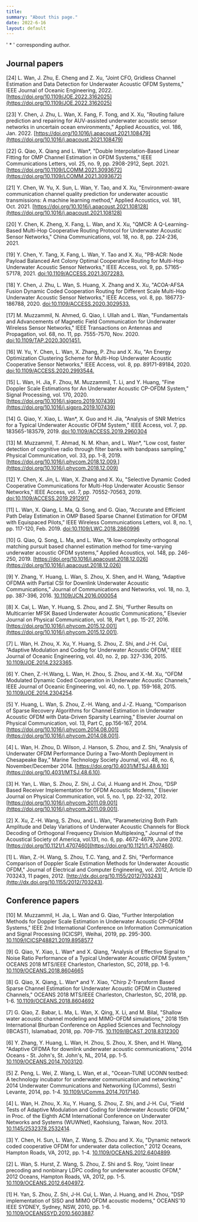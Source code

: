 ```yaml
---
title: 
summary: "About this page."
date: 2022-6-16
layout: default
---
```


' * ' corresponding author.

## Journal papers
[24] L. Wan, J. Zhu, E. Cheng and Z. Xu, "Joint CFO, Gridless Channel Estimation and Data Detection for Underwater Acoustic OFDM Systems," IEEE Journal of Oceanic Engineering, 2022. [https://doi.org/10.1109/JOE.2022.3162025](https://doi.org/10.1109/JOE.2022.3162025)

[23] Y. Chen, J. Zhu, L. Wan, X. Fang, F. Tong, and X. Xu, "Routing failure prediction and repairing for AUV-assisted underwater acoustic sensor networks in uncertain ocean environments," Applied Acoustics, vol. 186, Jan. 2022. [https://doi.org/10.1016/j.apacoust.2021.108479](https://doi.org/10.1016/j.apacoust.2021.108479)

[22] G. Qiao, X. Qiang and L. Wan*, "Double Interpolation-Based Linear Fitting for OMP Channel Estimation in OFDM Systems," IEEE Communications Letters, vol. 25, no. 9, pp. 2908-2912, Sept. 2021. [https://doi.org/10.1109/LCOMM.2021.3093672](https://doi.org/10.1109/LCOMM.2021.3093672)

[21] Y. Chen, W. Yu, X. Sun, L. Wan, Y. Tao, and X. Xu, "Environment-aware communication channel quality prediction for underwater acoustic transmissions: A machine learning method," Applied Acoustics, vol. 181, Oct. 2021. [https://doi.org/10.1016/j.apacoust.2021.108128](https://doi.org/10.1016/j.apacoust.2021.108128)

[20] Y. Chen, K. Zheng, X. Fang, L. Wan, and X. Xu, "QMCR: A Q-Learning-Based Multi-Hop Cooperative Routing Protocol for Underwater Acoustic Sensor Networks," 
China Communications, vol. 18, no. 8, pp. 224-236, 2021.

[19] Y. Chen, Y. Tang, X. Fang, L. Wan, Y. Tao and X. Xu, "PB-ACR: Node Payload Balanced Ant Colony Optimal Cooperative Routing for Multi-Hop Underwater Acoustic Sensor Networks," IEEE Access, vol. 9, pp. 57165-57178, 2021. [doi:10.1109/ACCESS.2021.3072283.](https://doi.org/10.1109/ACCESS.2021.3072283)

[18] Y. Chen, J. Zhu, L. Wan, S. Huang, X. Zhang and X. Xu, "ACOA-AFSA Fusion Dynamic Coded Cooperation Routing for Different Scale Multi-Hop Underwater Acoustic Sensor Networks," IEEE Access, vol. 8, pp. 186773-186788, 2020. [doi:10.1109/ACCESS.2020.3029533.](https://doi.org/10.1109/ACCESS.2020.3029533)

[17] M. Muzzammil, N. Ahmed, G. Qiao, I. Ullah and L. Wan, "Fundamentals and Advancements of Magnetic Field Communication for Underwater Wireless Sensor Networks," IEEE Transactions on Antennas and Propagation, vol. 68, no. 11, pp. 7555-7570, Nov. 2020. [doi:10.1109/TAP.2020.3001451.](https://doi.org/10.1109/TAP.2020.3001451)

[16] W. Yu, Y. Chen, L. Wan, X. Zhang, P. Zhu and X. Xu, "An Energy Optimization Clustering Scheme for Multi-Hop Underwater Acoustic Cooperative Sensor Networks," IEEE Access, vol. 8, pp. 89171-89184, 2020. [doi:10.1109/ACCESS.2020.2993544.](https://doi.org/10.1109/ACCESS.2020.2993544)

[15] L. Wan, H. Jia, F. Zhou, M. Muzzammil, T. Li, and Y. Huang, "Fine Doppler Scale Estimations for An Underwater Acoustic CP-OFDM System," Signal Processing, vol. 170, 2020. [https://doi.org/10.1016/j.sigpro.2019.107439](https://doi.org/10.1016/j.sigpro.2019.107439)

[14] G. Qiao, Y. Xiao, L. Wan*, X. Guo and H. Jia, "Analysis of SNR Metrics for a Typical Underwater Acoustic OFDM System," IEEE Access, vol. 7, pp. 183565-183579, 2019. [doi:10.1109/ACCESS.2019.2960304](https://doi.org/10.1109/ACCESS.2019.2960304)

[13] M. Muzzammil, T. Ahmad, N. M. Khan, and L. Wan*, "Low cost, faster detection of cognitive radio through filter banks with bandpass sampling," Physical Communication, vol. 33, pp. 1-8, 2019. [https://doi.org/10.1016/j.phycom.2018.12.009.](https://doi.org/10.1016/j.phycom.2018.12.009)

[12] Y. Chen, X. Jin, L. Wan, X. Zhang and X. Xu, "Selective Dynamic Coded Cooperative Communications for Multi-Hop Underwater Acoustic Sensor Networks," IEEE Access, vol. 7, pp. 70552-70563, 2019. [doi:10.1109/ACCESS.2019.2912917](https://doi.org/10.1109/ACCESS.2019.2912917)

[11] L. Wan, X. Qiang, L. Ma, Q. Song, and G. Qiao, “Accurate and Efficient Path Delay Estimation in OMP Based Sparse Channel Estimation for OFDM with Equispaced Pilots,” IEEE Wireless Communications Letters, vol. 8, no. 1, pp. 117-120, Feb. 2019. [doi:10.1109/LWC.2018.2860996](https://doi.org/10.1109/LWC.2018.2860996)

[10] G. Qiao, Q. Song, L. Ma, and L. Wan, “A low-complexity orthogonal matching pursuit based channel estimation method for time-varying underwater acoustic OFDM systems,” Applied Acoustics, vol. 148, pp. 246-250, 2019. [https://doi.org/10.1016/j.apacoust.2018.12.026](https://doi.org/10.1016/j.apacoust.2018.12.026)

[9] Y. Zhang, Y. Huang, L. Wan, S. Zhou, X. Shen, and H. Wang, “Adaptive OFDMA with Partial CSI for Downlink Underwater Acoustic Communications,” Journal of Communications and Networks, vol. 18, no. 3, pp. 387-396, 2016. [10.1109/JCN.2016.000054](https://doi.org/10.1109/JCN.2016.000054)

[8] X. Cai, L. Wan, Y. Huang, S. Zhou, and Z. Shi, “Further Results on Multicarrier MFSK Based Underwater Acoustic Communications,” Elsevier Journal on Physical Communication, vol. 18, Part 1, pp. 15-27, 2016. [https://doi.org/10.1016/j.phycom.2015.12.001](https://doi.org/10.1016/j.phycom.2015.12.001).

[7] L. Wan, H. Zhou, X. Xu, Y. Huang, S. Zhou, Z. Shi, and J-H. Cui, “Adaptive Modulation and Coding for Underwater Acoustic OFDM,” IEEE Journal of Oceanic Engineering, vol. 40, no. 2, pp. 327-336, 2015. [10.1109/JOE.2014.2323365](https://doi.org/10.1109/JOE.2014.2323365).

[6] Y. Chen, Z.-H.Wang, L. Wan, H. Zhou, S. Zhou, and X.-M. Xu, “OFDM Modulated Dynamic Coded Cooperation in Underwater Acoustic Channels,” IEEE Journal of Oceanic Engineering, vol. 40, no. 1, pp. 159-168, 2015. [10.1109/JOE.2014.2304254](https://doi.org/10.1109/JOE.2014.2304254).

[5] Y. Huang, L. Wan, S. Zhou, Z.-H. Wang, and J.-Z. Huang, “Comparison of Sparse Recovery Algorithms for Channel Estimation in Underwater Acoustic OFDM with Data-Driven Sparsity Learning,” Elsevier Journal on Physical Communication, vol. 13, Part C, pp.156-167, 2014. [https://doi.org/10.1016/j.phycom.2014.08.001](https://doi.org/10.1016/j.phycom.2014.08.001).

[4] L. Wan, H. Zhou, D. Wilson, J. Hanson, S. Zhou, and Z. Shi, “Analysis of Underwater OFDM Performance During a Two-Month Deployment in Chesapeake Bay,” Marine Technology Society Journal, vol. 48, no. 6, November/December 2014. [https://doi.org/10.4031/MTSJ.48.6.10](https://doi.org/10.4031/MTSJ.48.6.10).

[3] H. Yan, L. Wan, S. Zhou, Z. Shi, J. Cui, J. Huang and H. Zhou, “DSP Based Receiver Implementation for OFDM Acoustic Modems,” Elsevier Journal on Physical Communication, vol. 5, no. 1, pp. 22-32, 2012. [https://doi.org/10.1016/j.phycom.2011.09.001](https://doi.org/10.1016/j.phycom.2011.09.001).

[2] X. Xu, Z.-H. Wang, S. Zhou, and L. Wan, “Parameterizing Both Path Amplitude and Delay Variations of Underwater Acoustic Channels for Block Decoding of Orthogonal Frequency Division Multiplexing,” Journal of the Acoustical Society of America, vol.131, no. 6, pp. 4672-4679, June 2012. [https://doi.org/10.1121/1.4707460](https://doi.org/10.1121/1.4707460).

[1] L. Wan, Z.-H. Wang, S. Zhou, T.C. Yang, and Z. Shi, "Performance Comparison of Doppler Scale Estimation Methods for Underwater Acoustic OFDM," Journal of Electrical and Computer Engineering, vol. 2012, Article ID 703243, 11 pages, 2012. [http://dx.doi.org/10.1155/2012/703243](http://dx.doi.org/10.1155/2012/703243).

## Conference papers
[10] M. Muzzammil, H. Jia, L. Wan and G. Qiao, "Further Interpolation Methods for Doppler Scale Estimation in Underwater Acoustic CP-OFDM Systems," IEEE 2nd International Conference on Information Communication and Signal Processing (ICICSP), Weihai, 2019, pp. 295-300. [10.1109/ICICSP48821.2019.8958577](https://doi.org/10.1109/ICICSP48821.2019.8958577)

[9] G. Qiao, Y. Xiao, L. Wan* and X. Qiang, "Analysis of Effective Signal to Noise Ratio Performance of a Typical Underwater Acoustic OFDM System," OCEANS 2018 MTS/IEEE Charleston, Charleston, SC, 2018, pp. 1-6.
 [10.1109/OCEANS.2018.8604665](https://doi.org/10.1109/OCEANS.2018.8604665)

[8] G. Qiao, X. Qiang, L. Wan* and Y. Xiao, "Chirp Z-Transform Based Sparse Channel Estimation for Underwater Acoustic OFDM in Clustered Channels," OCEANS 2018 MTS/IEEE Charleston, Charleston, SC, 2018, pp. 1-6. [10.1109/OCEANS.2018.8604692](https://doi.org/10.1109/OCEANS.2018.8604692)

[7] G. Qiao, Z. Babar, L. Ma, L. Wan, X. Qing, X. Li, and M. Bilal, "Shallow water acoustic channel modeling and MIMO-OFDM simulations," 2018 15th International Bhurban Conference on Applied Sciences and Technology (IBCAST), Islamabad, 2018, pp. 709-715. [10.1109/IBCAST.2018.8312300](https://doi.org/10.1109/IBCAST.2018.8312300)

[6] Y. Zhang, Y. Huang, L. Wan, H. Zhou, S. Zhou, X. Shen, and H. Wang, "Adaptive OFDMA for downlink underwater acoustic communications," 2014 Oceans - St. John's, St. John's, NL, 2014, pp. 1-5. [10.1109/OCEANS.2014.7003120](https://doi.org/10.1109/OCEANS.2014.7003120).

[5] Z. Peng, L. Wei, Z. Wang, L. Wan, et al., "Ocean-TUNE UCONN testbed: A technology incubator for underwater communication and networking," 2014 Underwater Communications and Networking (UComms), Sestri Levante, 2014, pp. 1-4. [10.1109/UComms.2014.7017140](https://doi.org/10.1109/UComms.2014.7017140).

[4] L. Wan, H. Zhou, X. Xu, Y. Huang, S. Zhou, Z. Shi, and J-H. Cui, “Field Tests of Adaptive Modulation and Coding for Underwater Acoustic OFDM,” in Proc. of the Eighth ACM International Conference on Underwater Networks and Systems (WUWNet), Kaohsiung, Taiwan, Nov. 2013. [10.1145/2532378.2532414](https://doi.org/10.1145/2532378.2532414).

[3] Y. Chen, H. Sun, L. Wan, Z. Wang, S. Zhou and X. Xu, "Dynamic network coded cooperative OFDM for underwater data collection," 2012 Oceans, Hampton Roads, VA, 2012, pp. 1-4. [10.1109/OCEANS.2012.6404899](https://doi.org/10.1109/OCEANS.2012.6404899).

[2] L. Wan, S. Hurst, Z. Wang, S. Zhou, Z. Shi and S. Roy, "Joint linear precoding and nonbinary LDPC coding for underwater acoustic OFDM," 2012 Oceans, Hampton Roads, VA, 2012, pp. 1-5. [10.1109/OCEANS.2012.6404972](https://doi.org/10.1109/OCEANS.2012.6404972).

[1] H. Yan, S. Zhou, Z. Shi, J-H. Cui, L. Wan, J. Huang, and H. Zhou, "DSP implementation of SISO and MIMO OFDM acoustic modems," OCEANS'10 IEEE SYDNEY, Sydney, NSW, 2010, pp. 1-6. [10.1109/OCEANSSYD.2010.5603887](https://doi.org/10.1109/OCEANSSYD.2010.5603887).

